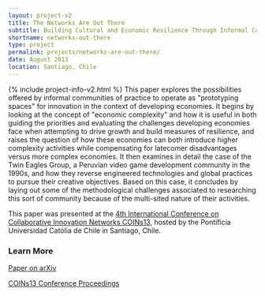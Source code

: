 ```yaml
---
layout: project-v2
title: The Networks Are Out There
subtitle: Building Cultural and Economic Resilience Through Informal Communities of Practice
shortname: networks-out-there
type: project
permalink: projects/networks-are-out-there/
date: August 2013
location: Santiago, Chile
---
```

{% include project-info-v2.html %}
This paper explores the possibilities offered by informal communities of practice to operate as "prototyping spaces" for innovation in the context of developing economies. It begins by looking at the concept of "economic complexity" and how it is useful in both guiding the priorities and evaluating the challenges developing economies face when attempting to drive growth and build measures of resilience, and raises the question of how these economies can both introduce higher complexity activities while compensating for latecomer disadvantages versus more complex economies. It then examines in detail the case of the Twin Eagles Group, a Peruvian video game development community in the 1990s, and how they reverse engineered technologies and global practices to pursue their creative objectives. Based on this case, it concludes by laying out some of the methodological challenges associated to researching this sort of community because of the multi-sited nature of their activities.

This paper was presented at the <a href="https://arxiv.org/abs/1308.1028">4th International Conference on Collaborative Innovation Networks COINs13</a>, hosted by the Pontificia Universidad Católia de Chile in Santiago, Chile.

<h3>Learn More</h3>

<div class="row page-blocks project-resources">
	<div class="col-md-3 col-sm-4 col-xs-6">
		<div class="project-resources_block">
			<a href="https://arxiv.org/abs/1308.1284">
				<p class="project-resources_icon"><span class="glyphicon glyphicon-link" aria-hidden="true"></span></p>
				<p>Paper on arXiv</p>
			</a>
		</div>
	</div>
	<div class="col-md-3 col-sm-4 col-xs-6">
		<div class="project-resources_block">
			<a href="https://arxiv.org/abs/1308.1028">
				<p class="project-resources_icon"><span class="glyphicon glyphicon-link" aria-hidden="true"></span></p>
				<p>COINs13 Conference Proceedings</p>
			</a>
		</div>
	</div>
</div>